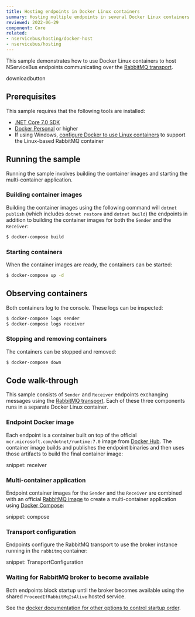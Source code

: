 ```yaml
---
title: Hosting endpoints in Docker Linux containers
summary: Hosting multiple endpoints in several Docker Linux containers managed by Docker Compose
reviewed: 2022-06-29
component: Core
related:
- nservicebus/hosting/docker-host
- nservicebus/hosting
---
```


This sample demonstrates how to use Docker Linux containers to host NServiceBus endpoints communicating over the [RabbitMQ transport](/transports/rabbitmq/).

downloadbutton

## Prerequisites

This sample requires that the following tools are installed:

* [.NET Core 7.0 SDK](https://dotnet.microsoft.com/en-us/download/dotnet/7.0)
* [Docker Personal](https://www.docker.com/products/personal/) or higher
* If using Windows, [configure Docker to use Linux containers](https://docs.docker.com/desktop/faqs/windowsfaqs/#how-do-i-switch-between-windows-and-linux-containers) to support the Linux-based RabbitMQ container

## Running the sample

Running the sample involves building the container images and starting the multi-container application.

### Building container images

Building the container images using the following command will `dotnet publish` (which includes `dotnet restore` and `dotnet build`) the endpoints in addition to building the container images for both the `Sender` and the `Receiver`:

```bash
$ docker-compose build
```

### Starting containers

When the container images are ready, the containers can be started:

```bash
$ docker-compose up -d
```

## Observing containers

Both containers log to the console. These logs can be inspected:

```bash
$ docker-compose logs sender
$ docker-compose logs receiver
```

### Stopping and removing containers

The containers can be stopped and removed:

```bash
$ docker-compose down
```

## Code walk-through

This sample consists of `Sender` and `Receiver` endpoints exchanging messages using the [RabbitMQ transport](/transports/rabbitmq/). Each of these three components runs in a separate Docker Linux container.

### Endpoint Docker image

Each endpoint is a container built on top of the official `mcr.microsoft.com/dotnet/runtime:7.0` image from [Docker Hub](https://hub.docker.com/). The container image builds and publishes the endpoint binaries and then uses those artifacts to build the final container image:

snippet: receiver

### Multi-container application

Endpoint container images for the `Sender` and the `Receiver` are combined with an official [RabbitMQ image](https://hub.docker.com/_/rabbitmq/) to create a multi-container application using [Docker Compose](https://docs.docker.com/compose/):

snippet: compose

### Transport configuration

Endpoints configure the RabbitMQ transport to use the broker instance running in the `rabbitmq` container:

snippet: TransportConfiguration

### Waiting for RabbitMQ broker to become available

Both endpoints block startup until the broker becomes available using the shared `ProceedIfRabbitMqIsAlive` hosted service.

See the [docker documentation for other options to control startup order](https://docs.docker.com/compose/startup-order/).
